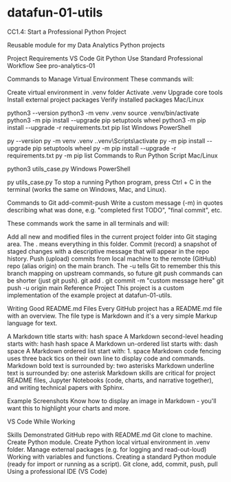 # datafun-01-utils
CC1.4: Start a Professional Python Project



Reusable module for my Data Analytics Python projects

Project Requirements
VS Code
Git
Python
Use Standard Professional Workflow
See pro-analytics-01

Commands to Manage Virtual Environment
These commands will:

Create virtual environment in .venv folder
Activate .venv
Upgrade core tools
Install external project packages
Verify installed packages
Mac/Linux

python3 --version
python3 -m venv .venv
source .venv/bin/activate
python3 -m pip install --upgrade pip setuptools wheel
python3 -m pip install --upgrade -r requirements.txt
pip list
Windows PowerShell

py --version
py -m venv .venv
.\.venv\Scripts\activate
py -m pip install --upgrade pip setuptools wheel
py -m pip install --upgrade -r requirements.txt
py -m pip list
Commands to Run Python Script
Mac/Linux

python3 utils_case.py
Windows PowerShell

py utils_case.py
To stop a running Python program, press Ctrl + C in the terminal (works the same on Windows, Mac, and Linux).

Commands to Git add-commit-push
Write a custom message (-m) in quotes describing what was done, e.g. "completed first TODO", "final commit", etc.

These commands work the same in all terminals and will:

Add all new and modified files in the current project folder into Git staging area. The . means everything in this folder.
Commit (record) a snapshot of staged changes with a descriptive message that will appear in the repo history.
Push (upload) commits from local machine to the remote (GitHub) repo (alias origin) on the main branch. The -u tells Git to remember this this branch mapping on upstream commands, so future git push commands can be shorter (just git push).
git add .
git commit -m "custom message here"
git push -u origin main
Reference Project
This project is a custom implementation of the example project at datafun-01-utils.

Writing Good README.md Files
Every GitHub project has a README.md file with an overview. The file type is Markdown and it's a very simple Markup language for text.

A Markdown title starts with: hash space
A Markdown second-level heading starts with: hash hash space
A Markdown un-ordered list starts with: dash space
A Markdown ordered list start with: 1. space
Markdown code fencing uses three back tics on their own line to display code and commands.
Markdown bold text is surrounded by: two asterisks
Markdown underline text is surrounded by: one asterisk
Markdown skills are critical for project README files, Jupyter Notebooks (code, charts, and narrative together), and writing technical papers with Sphinx.

Example Screenshots
Know how to display an image in Markdown - you'll want this to highlight your charts and more.

VS Code While Working

Skills Demonstrated
GitHub repo with README.md
Git clone to machine.
Create Python module.
Create Python local virtual environment in .venv folder.
Manage external packages (e.g. for logging and read-out-loud)
Working with variables and functions.
Creating a standard Python module (ready for import or running as a script).
Git clone, add, commit, push, pull
Using a professional IDE (VS Code)
